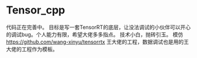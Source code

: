 # Tensor_cpp
代码正在完善中。
目标是写一套TensorRT的底层，让没法调试的小伙伴可以开心的调试bug。个人能力有限，希望大佬多多指点。
技术小白，抛砖引玉。
模仿 https://github.com/wang-xinyu/tensorrtx 王大佬的工程，数据调试也是用的王大佬的工程作为模板。
